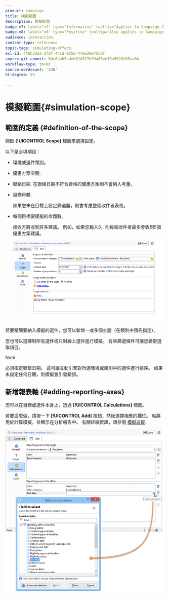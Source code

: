 ```yaml
---
product: campaign
title: 模擬範圍
description: 模擬範圍
badge-v7: label="v7" type="Informative" tooltip="Applies to Campaign Classic v7"
badge-v8: label="v8" type="Positive" tooltip="Also applies to Campaign v8"
audience: interaction
content-type: reference
topic-tags: simulating-offers
exl-id: 4f6b3de2-3fdf-441d-925d-476e20e75c6f
source-git-commit: 6dc6aeb5adeb82d527b39a05ee70a9926205ea0b
workflow-type: tm+mt
source-wordcount: '236'
ht-degree: 5%

---
```


# 模擬範圍{#simulation-scope}



## 範圍的定義 {#definition-of-the-scope}

開啟 **[!UICONTROL Scope]** 標籤來選擇設定。

以下是必填項目：

* 環境或選件類別。
* 優惠方案空間.
* 聯絡日期. 在聯絡日期不符合資格的優惠方案則不會納入考量。
* 目標母體.

   如果您未在目標上設定篩選器，則會考慮整個收件者表格。

* 每個目標要模擬的命題數。

   接收方將收到許多建議。 例如，如果您輸入5，則每個收件者最多會收到5個優惠方案建議。

   ![](assets/offer_simulation_009.png)

若要精簡要納入模擬的選件，您可以新增一或多個主題（在類別中預先指定）。

您也可以選擇對所有選件或只對線上選件進行模擬。 有些篩選條件可讓您變更選取項目。

>[!NOTE]
>
>必須指定聯繫日期。 這可讓互動引擎對所選環境或類別中的選件進行排序。 如果未設定任何日期，則模擬會引發錯誤。

## 新增報表軸 {#adding-reporting-axes}

您可以在目標或選件本身上，透過 **[!UICONTROL Calculations]** 標籤。

若要這麼做，請按一下 **[!UICONTROL Add]** 按鈕，然後選擇相應的欄位。 軸將用於計算模擬，並顯示在分析報告中。 有關詳細資訊，請參閱 [模擬追蹤](../../interaction/using/simulation-tracking.md).

![](assets/offer_simulation_011.png)
